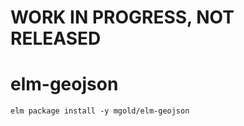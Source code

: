 # WORK IN PROGRESS, NOT RELEASED

# elm-geojson

```
elm package install -y mgold/elm-geojson
```



